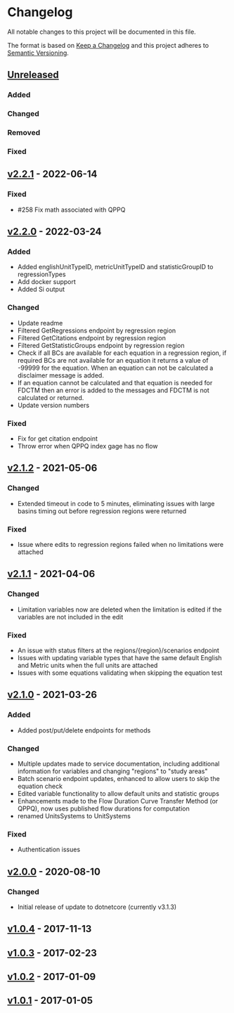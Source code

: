# Changelog

All notable changes to this project will be documented in this file.

The format is based on [Keep a Changelog](http://keepachangelog.com/en/1.0.0/)
and this project adheres to [Semantic Versioning](http://semver.org/spec/v2.0.0.html).

## [Unreleased](https://github.com/USGS-WiM/NSSServices/tree/dev)

### Added


### Changed


### Removed


### Fixed

## [v2.2.1](https://github.com/USGS-WiM/NSSServices/releases/tag/v2.2.1) - 2022-06-14

### Fixed
- #258 Fix math associated with QPPQ

## [v2.2.0](https://github.com/USGS-WiM/NSSServices/releases/tag/v2.2.0) - 2022-03-24

### Added
- Added englishUnitTypeID, metricUnitTypeID and statisticGroupID to regressionTypes
- Add docker support
- Added Si output

### Changed
- Update readme
- Filtered GetRegressions endpoint by regression region
- Filtered GetCitations endpoint by regression region
- Filtered GetStatisticGroups endpoint by regression region
- Check if all BCs are available for each equation in a regression region, if required BCs are not available for an equation it returns a value of -99999 for the equation. When an equation can not be calculated a disclaimer message is added.
- If an equation cannot be calculated and that equation is needed for FDCTM then an error is added to the messages and FDCTM is not calculated or returned.
- Update version numbers

### Fixed
- Fix for get citation endpoint
- Throw error when QPPQ index gage has no flow

## [v2.1.2](https://github.com/USGS-WiM/NSSServices/releases/tag/v2.1.2) - 2021-05-06

### Changed
- Extended timeout in code to 5 minutes, eliminating issues with large basins timing out before regression regions were returned

### Fixed
- Issue where edits to regression regions failed when no limitations were attached

## [v2.1.1](https://github.com/USGS-WiM/NSSServices/releases/tag/v2.1.1) - 2021-04-06

### Changed
- Limitation variables now are deleted when the limitation is edited if the variables are not included in the edit
  
### Fixed
- An issue with status filters at the regions/{region}/scenarios endpoint
- Issues with updating variable types that have the same default English and Metric units when the full units are attached
- Issues with some equations validating when skipping the equation test

## [v2.1.0](https://github.com/USGS-WiM/NSSServices/releases/tag/v2.1.0) - 2021-03-26

### Added
- Added post/put/delete endpoints for methods

### Changed
- Multiple updates made to service documentation, including additional information for variables and changing "regions" to "study areas"
- Batch scenario endpoint updates, enhanced to allow users to skip the equation check
- Edited variable functionality to allow default units and statistic groups
- Enhancements made to the Flow Duration Curve Transfer Method (or QPPQ), now uses published flow durations for computation
- renamed UnitsSystems to UnitSystems

### Fixed
- Authentication issues

## [v2.0.0](https://github.com/USGS-WiM/NSSServices/releases/tag/v2.0.0) - 2020-08-10

### Changed
- Initial release of update to dotnetcore (currently v3.1.3)
  
## [v1.0.4](https://github.com/USGS-WiM/NSSServices/releases/tag/v1.0.4) - 2017-11-13
## [v1.0.3](https://github.com/USGS-WiM/NSSServices/releases/tag/v1.0.3) - 2017-02-23
## [v1.0.2](https://github.com/USGS-WiM/NSSServices/releases/tag/v1.0.2) - 2017-01-09
## [v1.0.1](https://github.com/USGS-WiM/NSSServices/releases/tag/v1.0.1) - 2017-01-05